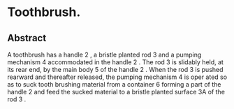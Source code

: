 # Toothbrush.

## Abstract
A toothbrush has a handle 2 , a bristle planted rod 3 and a pumping mechanism 4 accommodated in the handle 2 . The rod 3 is slidably held, at its rear end, by the main body 5 of the handle 2 . When the rod 3 is pushed rearward and thereafter released, the pumping mechanism 4 is oper ated so as to suck tooth brushing material from a container 6 forming a part of the handle 2 and feed the sucked material to a bristle planted surface 3A of the rod 3 .